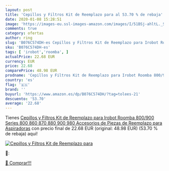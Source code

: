```yaml
---
layout: post
title: 'Cepillos y Filtros Kit de Reemplazo para al 53.70 % de rebaja'
date: 2020-01-08 15:28:51
image: 'https://images-eu.ssl-images-amazon.com/images/I/51BSj-ahltL._SL400_.jpg'
comments: true
category: ofertas
author: ring
slug: 'B076C574DH-es Cepillos y Filtros Kit de Reemplazo para Irobot Roomba...'
sku: 'B076C574DH-es'
tags: [ 'irobot','roomba', ]
actualPrice: 22.68 EUR
currency: EUR
price: 22.68
comparePrice: 48.98 EUR
prodname: 'Cepillos y Filtros Kit de Reemplazo para Irobot Roomba 800/900 Series 800 860 870 880 900 980 Accesorios de Piezas de Reemplazo para Aspiradoras'
country: 'es'
flag: '🇪🇸'
brand: ''
buyurl: 'https://www.amazon.es/dp/B076C574DH/?tag=tolees-21'
descuento: '53.70'
average: '22.68'
---
```


Tienes [Cepillos y Filtros Kit de Reemplazo para Irobot Roomba 800/900 Series 800 860 870 880 900 980 Accesorios de Piezas de Reemplazo para Aspiradoras](https://www.amazon.es/dp/B076C574DH/?tag=tolees-21) con precio final de  22.68 EUR (original: 48.98 EUR) (53.70 %  de rebaja) aqui!

[![Cepillos y Filtros Kit de Reemplazo para](https://images-eu.ssl-images-amazon.com/images/I/51BSj-ahltL._SL400_.jpg)](https://www.amazon.es/dp/B076C574DH/?tag=tolees-21)

🔎:


[🛒 Comprar!!!](https://www.amazon.es/dp/B076C574DH/?tag=tolees-21)
